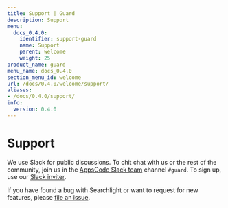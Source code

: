 ```yaml
---
title: Support | Guard
description: Support
menu:
  docs_0.4.0:
    identifier: support-guard
    name: Support
    parent: welcome
    weight: 25
product_name: guard
menu_name: docs_0.4.0
section_menu_id: welcome
url: /docs/0.4.0/welcome/support/
aliases:
- /docs/0.4.0/support/
info:
  version: 0.4.0
---
```


# Support

We use Slack for public discussions. To chit chat with us or the rest of the community, join us in the [AppsCode Slack team](https://appscode.slack.com/messages/C8M8HANQ0/details/) channel `#guard`. To sign up, use our [Slack inviter](https://slack.appscode.com/).

If you have found a bug with Searchlight or want to request for new features, please [file an issue](https://github.com/appscode/guard/issues/new).
